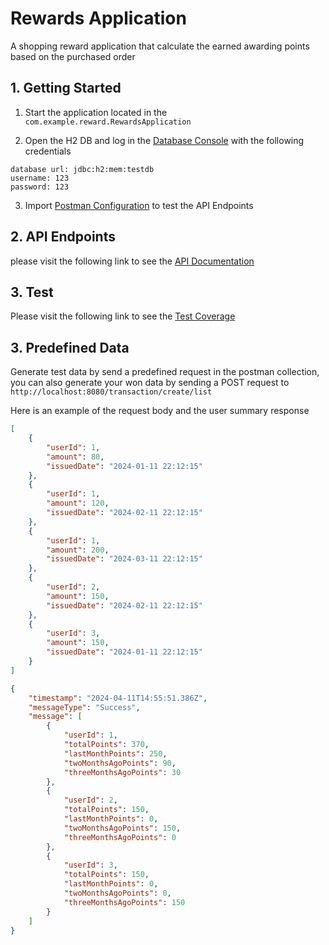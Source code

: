 # Rewards Application
A shopping reward application that calculate the earned awarding points based on the purchased order

## 1. Getting Started
1. Start the application located in the `com.example.reward.RewardsApplication`


2. Open the H2 DB and log in the [Database Console](http://localhost:8080/database) with the following credentials

```
database url: jdbc:h2:mem:testdb
username: 123
password: 123
```
3. Import [Postman Configuration](./postman.json) to test the API Endpoints

## 2. API Endpoints
please visit the following link to see the [API Documentation](http://localhost:8080/swagger-ui.html)

## 3. Test
Please visit the following link to see the [Test Coverage](http://localhost:8080/target/site/jacoco/index.html)
## 3. Predefined Data
Generate test data by send a predefined request in the postman collection, you can also generate your won data by sending a POST request to `http://localhost:8080/transaction/create/list`

Here is an example of the request body and the user summary response
```json
[
    {
        "userId": 1,
        "amount": 80,
        "issuedDate": "2024-01-11 22:12:15"
    },
    {
        "userId": 1,
        "amount": 120,
        "issuedDate": "2024-02-11 22:12:15"
    },
    {
        "userId": 1,
        "amount": 200,
        "issuedDate": "2024-03-11 22:12:15"
    },
    {
        "userId": 2,
        "amount": 150,
        "issuedDate": "2024-02-11 22:12:15"
    },
    {
        "userId": 3,
        "amount": 150,
        "issuedDate": "2024-01-11 22:12:15"
    }
]
```
```json
{
    "timestamp": "2024-04-11T14:55:51.386Z",
    "messageType": "Success",
    "message": [
        {
            "userId": 1,
            "totalPoints": 370,
            "lastMonthPoints": 250,
            "twoMonthsAgoPoints": 90,
            "threeMonthsAgoPoints": 30
        },
        {
            "userId": 2,
            "totalPoints": 150,
            "lastMonthPoints": 0,
            "twoMonthsAgoPoints": 150,
            "threeMonthsAgoPoints": 0
        },
        {
            "userId": 3,
            "totalPoints": 150,
            "lastMonthPoints": 0,
            "twoMonthsAgoPoints": 0,
            "threeMonthsAgoPoints": 150
        }
    ]
}
```











